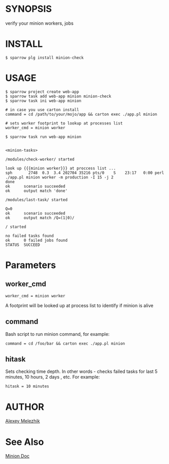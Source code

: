 # SYNOPSIS

verify your minion workers, jobs

# INSTALL
    
    $ sparrow plg install minion-check
    
# USAGE
  
    $ sparrow project create web-app
    $ sparrow task add web-app minion minion-check
    $ sparrow task ini web-app minion
  
    # in case you use carton install
    command = cd /path/to/your/mojo/app && carton exec ./app.pl minion

    # sets worker footprint to lookup at processes list
    worker_cmd = minion worker

    $ sparrow task run web-app minion


    <minion-tasks>
    
    /modules/check-worker/ started
    
    look up {{{minion worker}}} at proccess list ...
    sph       2748  0.3  3.4 202704 35216 pts/0    S    23:17   0:00 perl ./app.pl minion worker -m production -I 15 -j 2
    done
    ok      scenario succeeded
    ok      output match 'done'
    
    /modules/last-task/ started
    
    Q=0
    ok      scenario succeeded
    ok      output match /Q=(1|0)/
    
    / started
    
    no failed tasks found
    ok      0 failed jobs found
    STATUS  SUCCEED
    
# Parameters

## worker_cmd

    worker_cmd = minion worker

A footprint will be looked up at process list to identify if minion is alive 

## command

Bash script to run minion command, for example:

    command = cd /foo/bar && carton exec ./app.pl minion
    
## hitask

Sets checking time depth. In other words - checks failed tasks for last 5 minutes, 10 hours, 2 days , etc. For example:

    hitask = 10 minutes



# AUTHOR

[Alexey Melezhik](mailto:melezhik@gmail.com)

# See Also

[Minion Doc](https://metacpan.org/pod/Minion)


